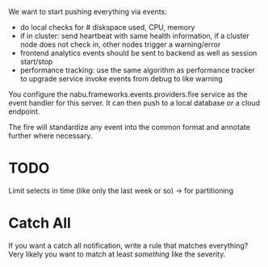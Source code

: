 We want to start pushing everything via events:

- do local checks for # diskspace used, CPU, memory
- if in cluster: send heartbeat with same health information, if a cluster node does not check in, other nodes trigger a warning/error
- frontend analytics events should be sent to backend as well as session start/stop
- performance tracking: use the same algorithm as performance tracker to upgrade service invoke events from debug to like warning


You configure the nabu.frameworks.events.providers.fire service as the event handler for this server.
It can then push to a local database _or_ a cloud endpoint.

The fire will standardize any event into the common format and annotate further where necessary.

# TODO

Limit selects in time (like only the last week or so)
-> for partitioning


# Catch All

If you want a catch all notification, write a rule that matches everything?
Very likely you want to match at least _something_ like the severity.